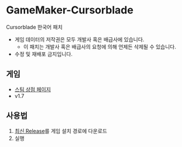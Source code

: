 # GameMaker-Cursorblade

Cursorblade 한국어 패치

- 게임 데이터의 저작권은 모두 개발사 혹은 배급사에 있습니다.
  - 이 패치는 개발사 혹은 배급사의 요청에 의해 언제든 삭제될 수 있습니다.
- 수정 및 재배포 금지입니다.

## 게임

- [스팀 상점 페이지](https://store.steampowered.com/app/2449040/Cursorblade/)
- v1.7

## 사용법

1. [최신 Release](https://github.com/killterm/gamemaker-cursorblade/releases)를 게임 설치 경로에 다운로드
2. 실행
